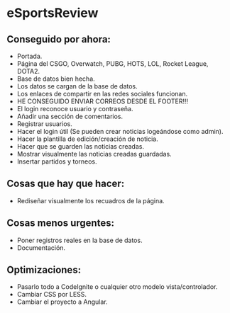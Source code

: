 # eSportsReview

## Conseguido por ahora:

- Portada.
- Página del CSGO, Overwatch, PUBG, HOTS, LOL, Rocket League, DOTA2.
- Base de datos bien hecha.
- Los datos se cargan de la base de datos.
- Los enlaces de compartir en las redes sociales funcionan.
- HE CONSEGUIDO ENVIAR CORREOS DESDE EL FOOTER!!!
- El login reconoce usuario y contraseña.
- Añadir una sección de comentarios.
- Registrar usuarios.
- Hacer el login útil (Se pueden crear noticias logeándose como admin).
- Hacer la plantilla de edición/creación de noticia.
- Hacer que se guarden las noticias creadas.
- Mostrar visualmente las noticias creadas guardadas.
- Insertar partidos y torneos.

## Cosas que hay que hacer:

- Rediseñar visualmente los recuadros de la página.

## Cosas menos urgentes:

- Poner registros reales en la base de datos.
- Documentación.

## Optimizaciones:

- Pasarlo todo a CodeIgnite o cualquier otro modelo vista/controlador.
- Cambiar CSS por LESS.
- Cambiar el proyecto a Angular.
